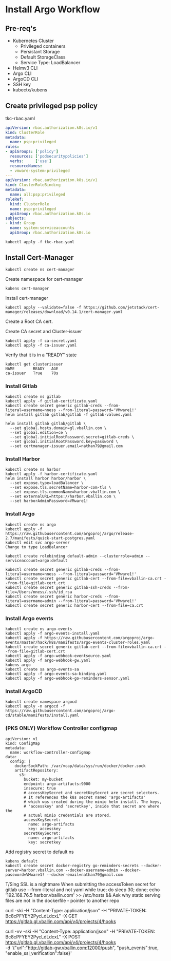 # Install Argo Workflow

## Pre-req's 

- Kubernetes Cluster
    - Privileged containers
    - Persistant Storage
    - Default StorageClass
    - Service Type: LoadBalancer
- Helmv3 CLI
- Argo CLI
- ArgoCD CLI
- SSH key
- kubectx/kubens

## Create privileged psp policy
tkc-rbac.yaml
```yaml
apiVersion: rbac.authorization.k8s.io/v1
kind: ClusterRole
metadata:
  name: psp:privileged
rules:
- apiGroups: ['policy']
  resources: ['podsecuritypolicies']
  verbs:     ['use']
  resourceNames:
  - vmware-system-privileged
---
apiVersion: rbac.authorization.k8s.io/v1
kind: ClusterRoleBinding
metadata:
  name: all:psp:privileged
roleRef:
  kind: ClusterRole
  name: psp:privileged
  apiGroup: rbac.authorization.k8s.io
subjects:
- kind: Group
  name: system:serviceaccounts
  apiGroup: rbac.authorization.k8s.io
```
```
kubectl apply -f tkc-rbac.yaml
```

## Install Cert-Manager
```
kubectl create ns cert-manager
```

Create namespace for cert-manager
```
kubens cert-manager
```
Install cert-manager
```
kubectl apply --validate=false -f https://github.com/jetstack/cert-manager/releases/download/v0.14.1/cert-manager.yaml
```

Create a Root CA cert.

Create CA secret and Cluster-issuer
```
kubectl apply -f ca-secret.yaml
kubectl apply -f ca-issuer.yaml
```

Verify that it is in a "READY" state
```
kubectl get clusterissuer                                                                            
NAME        READY   AGE
ca-issuer   True    70s
```

### Install Gitlab
```
kubectl create ns gitlab
kubectl apply -f gitlab-certificate.yaml
kubectl create secret generic gitlab-creds --from-literal=username=nness --from-literal=password='VMware1!'
helm install gitlab gitlab/gitlab -f gitlab-values.yaml
```
```
helm install gitlab gitlab/gitlab \
  --set global.hosts.domain=gl.vballin.com \
  --set global.edition=ce \
  --set global.initialRootPassword.secret=gitlab-creds \
  --set global.initialRootPassword.key=password \
  --set certmanager-issuer.email=nathan79@gmail.com
```

### Install Harbor
```
kubectl create ns harbor
kubectl apply -f harbor-certificate.yaml
helm install harbor harbor/harbor \
  --set expose.type=loadBalancer \
  --set expose.tls.secretName=harbor-com-tls \
  --set expose.tls.commonName=harbor.vballin.com \
  --set externalURL=https://harbor.vballin.com \
  --set harborAdminPassword=VMware1!
```
### Install Argo
```
kubectl create ns argo
kubectl apply -f https://raw.githubusercontent.com/argoproj/argo/release-2.7/manifests/quick-start-postgres.yaml
kubectl edit svc argo-server
Change to type LoadBalancer
```

```
kubectl create rolebinding default-admin --clusterrole=admin --serviceaccount=argo:default
```

```
kubectl create secret generic gitlab-creds --from-literal=username=nness --from-literal=password='VMware1!'
kubectl create secret generic gitlab-cert --from-file=vballin-ca.crt --from-file=gitlab-cert.crt
kubectl create secret generic gitlab-ssh-creds --from-file=/Users/nness/.ssh/id_rsa
kubectl create secret generic harbor-creds --from-literal=username=admin --from-literal=password='VMware1!'
kubectl create secret generic harbor-cert --from-file=ca.crt
```

### Install Argo events

```
kubectl create ns argo-events
kubectl apply -f argo-events-install.yaml
kubectl apply -f https://raw.githubusercontent.com/argoproj/argo-events/master/hack/k8s/manifests/argo-events-cluster-roles.yaml
kubectl create secret generic gitlab-cert --from-file=vballin-ca.crt --from-file=gitlab-cert.crt
kubectl apply -f argo-webhook-eventsource.yaml
kubectl apply -f argo-webhook-gw.yaml
kubens argo
kubectl create sa argo-events-sa
kubectl apply -f argo-events-sa-binding.yaml
kubectl apply -f argo-webhook-go-reminders-sensor.yaml
```

### Install ArgoCD
```
kubectl create namespace argocd
kubectl apply -n argocd -f https://raw.githubusercontent.com/argoproj/argo-cd/stable/manifests/install.yaml
```

### (PKS ONLY) Workflow Controller configmap

```
apiVersion: v1
kind: ConfigMap
metadata:
  name: workflow-controller-configmap
data:
  config: |
    dockerSockPath: /var/vcap/data/sys/run/docker/docker.sock
    artifactRepository:
      s3:
        bucket: my-bucket
        endpoint: argo-artifacts:9000
        insecure: true
        # accessKeySecret and secretKeySecret are secret selectors.
        # It references the k8s secret named 'argo-artifacts'
        # which was created during the minio helm install. The keys,
        # 'accesskey' and 'secretkey', inside that secret are where the
        # actual minio credentials are stored.
        accessKeySecret:
          name: argo-artifacts
          key: accesskey
        secretKeySecret:
          name: argo-artifacts
          key: secretkey
```

Add registry secret to default ns
```
kubens default
kubectl create secret docker-registry go-reminders-secrets --docker-server=harbor.vballin.com --docker-username=admin --docker-password=VMware1! --docker-email=nathan79@gmail.com
```
T/Sing
SSL is a nightmare
When submitting the accessToken secret for gitlab use --from-literal and not yaml
            while true; do sleep 30; done;
            echo '192.168.76.5 harbor.vballin.com' >> /etc/hosts &&
Ask why static serving files are not in the dockerfile
    - pointer to another repo


curl -ski -H "Content-Type: application/json" -H "PRIVATE-TOKEN: Bc8cPFYEY2PycLdLdcxL" -X GET https://gitlab.gl.vballin.com/api/v4/projects/4/hooks


curl -vv -ski -H "Content-Type: application/json" -H "PRIVATE-TOKEN: Bc8cPFYEY2PycLdLdcxL" -X POST https://gitlab.gl.vballin.com/api/v4/projects/4/hooks \
-d '{"url":"http://gitlab-gw.vballin.com:12000/push",
    "push_events":true,
    "enable_ssl_verification":false}'
